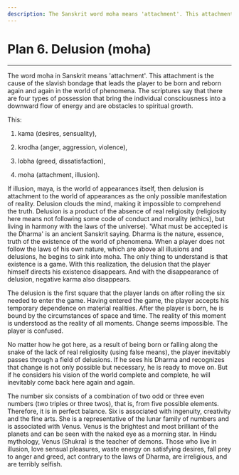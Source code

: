 ```yaml
---
description: The Sanskrit word moha means 'attachment'. This attachment is the cause of the slavish bondage that leads the player to be born and reborn again and again in the world of phenomena.
---
```


# Plan 6. Delusion (moha)

---

The word moha in Sanskrit means 'attachment'. This attachment is the cause of the slavish bondage that leads the player to be born and reborn again and again in the world of phenomena. The scriptures say that there are four types of possession that bring the individual consciousness into a downward flow of energy and are obstacles to spiritual growth.

This:

1. kama (desires, sensuality),

2. krodha (anger, aggression, violence),

3. lobha (greed, dissatisfaction),

4. moha (attachment, illusion).

If illusion, maya, is the world of appearances itself, then delusion is attachment to the world of appearances as the only possible manifestation of reality. Delusion clouds the mind, making it impossible to comprehend the truth. Delusion is a product of the absence of real religiosity (religiosity here means not following some code of conduct and morality (ethics), but living in harmony with the laws of the universe). 'What must be accepted is the Dharma' is an ancient Sanskrit saying. Dharma is the nature, essence, truth of the existence of the world of phenomena. When a player does not follow the laws of his own nature, which are above all illusions and delusions, he begins to sink into moha. The only thing to understand is that existence is a game. With this realization, the delusion that the player himself directs his existence disappears. And with the disappearance of delusion, negative karma also disappears.

The delusion is the first square that the player lands on after rolling the six needed to enter the game. Having entered the game, the player accepts his temporary dependence on material realities. After the player is born, he is bound by the circumstances of space and time. The reality of this moment is understood as the reality of all moments. Change seems impossible. The player is confused.

No matter how he got here, as a result of being born or falling along the snake of the lack of real religiosity (using false means), the player inevitably passes through a field of delusions. If he sees his Dharma and recognizes that change is not only possible but necessary, he is ready to move on. But if he considers his vision of the world complete and complete, he will inevitably come back here again and again.

The number six consists of a combination of two odd or three even numbers (two triples or three twos), that is, from five possible elements. Therefore, it is in perfect balance. Six is associated with ingenuity, creativity and the fine arts. She is a representative of the lunar family of numbers and is associated with Venus. Venus is the brightest and most brilliant of the planets and can be seen with the naked eye as a morning star. In Hindu mythology, Venus (Shukra) is the teacher of demons. Those who live in illusion, love sensual pleasures, waste energy on satisfying desires, fall prey to anger and greed, act contrary to the laws of Dharma, are irreligious, and are terribly selfish.

